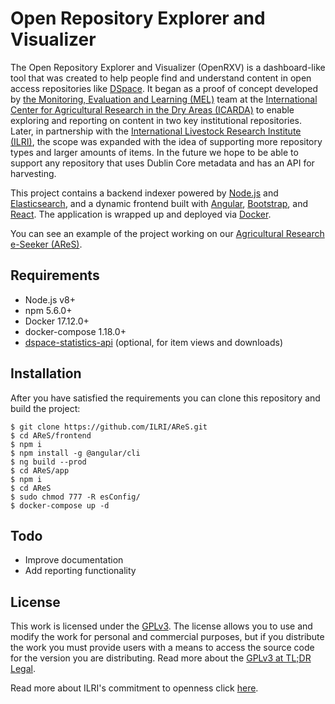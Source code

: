 # Open Repository Explorer and Visualizer
The Open Repository Explorer and Visualizer (OpenRXV) is a dashboard-like tool that was created to help people find and understand content in open access repositories like [DSpace](https://duraspace.org/dspace). It began as a proof of concept developed by [the Monitoring, Evaluation and Learning (MEL)](https://mel.cgiar.org) team at the [International Center for Agricultural Research in the Dry Areas (ICARDA)](https://www.icarda.org) to enable exploring and reporting on content in two key institutional repositories. Later, in partnership with the [International Livestock Research Institute (ILRI)](https://www.ilri.org), the scope was expanded with the idea of supporting more repository types and larger amounts of items. In the future we hope to be able to support any repository that uses Dublin Core metadata and has an API for harvesting.

This project contains a backend indexer powered by [Node.js](https://nodejs.org/) and [Elasticsearch](https://www.elastic.co), and a dynamic frontend built with [Angular](https://angular.io), [Bootstrap](https://getbootstrap.com), and [React](https://reactjs.org). The application is wrapped up and deployed via [Docker](https://www.docker.com/).

You can see an example of the project working on our [Agricultural Research e-Seeker (AReS)](https://cgspace.cgiar.org/explorer/).

## Requirements

- Node.js v8+
- npm 5.6.0+
- Docker 17.12.0+
- docker-compose 1.18.0+
- [dspace-statistics-api](https://github.com/ilri/dspace-statistics-api) (optional, for item views and downloads)

## Installation
After you have satisfied the requirements you can clone this repository and build the project:

```console
$ git clone https://github.com/ILRI/AReS.git
$ cd AReS/frontend
$ npm i
$ npm install -g @angular/cli
$ ng build --prod
$ cd AReS/app
$ npm i
$ cd AReS
$ sudo chmod 777 -R esConfig/
$ docker-compose up -d
```

## Todo

- Improve documentation
- Add reporting functionality

## License
This work is licensed under the [GPLv3](https://www.gnu.org/licenses/gpl-3.0.en.html). The license allows you to use and modify the work for personal and commercial purposes, but if you distribute the work you must provide users with a means to access the source code for the version you are distributing. Read more about the [GPLv3 at TL;DR Legal](https://tldrlegal.com/license/gnu-general-public-license-v3-(gpl-3)).

Read more about ILRI's commitment to openness click [here](https://www.ilri.org/open).
